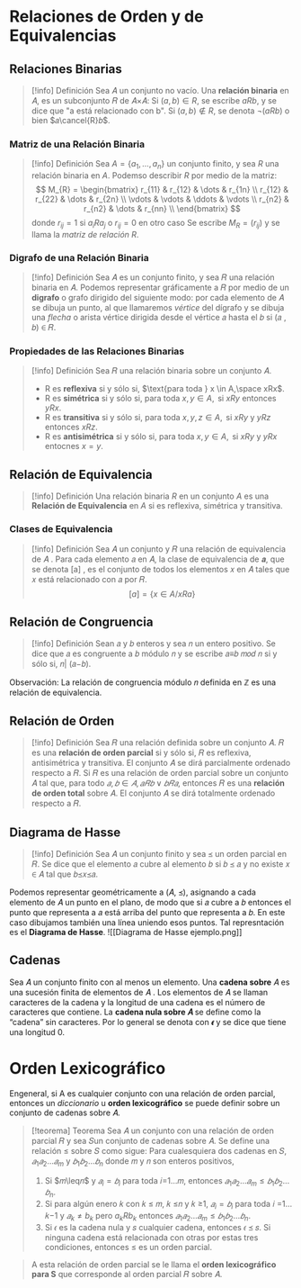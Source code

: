 # Relaciones de Orden y de Equivalencias
## Relaciones Binarias
> [!info] Definición
> Sea 𝐴 un conjunto no vacío. Una **relación binaria** en 𝐴, es un subconjunto 𝑅 de 𝐴×𝐴:
> Si $(a, b) \in R$, se escribe $aRb$, y se dice que "a está relacionado con b".
> Si $(a, b) \notin R$, se denota $\neg (aRb)$ o bien $𝑎\cancel{R}𝑏$.
### Matriz de una Relación Binaria
> [!info] Definición
> Sea $A = \{ a_{1},\dots, a_{n}\}$ un conjunto finito, y sea $R$ una relación binaria en $A$. Podemso describir $R$ por medio de la matriz:
>$$
>M_{R} = \begin{bmatrix}
> r_{11} & r_{12} & \dots & r_{1n} \\
> r_{12} & r_{22} & \dots & r_{2n} \\
> \vdots & \vdots & \ddots & \vdots \\
> r_{n2} & r_{n2} & \dots & r_{nn} \\
\end{bmatrix}
>$$
>donde $r_{ij}=1 \text{ si } a_{i}Ra_{j} \text{ o } r_{ij}=0 \text{ en otro caso}$
>Se escribe $M_{R} = (r_{ij})$ y se llama la *matriz de relación R*.
### Digrafo de una Relación Binaria
> [!info] Definición
> Sea 𝐴 es un conjunto finito, y sea 𝑅 una relación binaria en 𝐴. Podemos representar gráficamente a 𝑅 por medio de un **digrafo** o grafo dirigido del siguiente modo: por cada elemento de 𝐴 se dibuja un punto, al que llamaremos *vértice* del dígrafo y se dibuja una *flecha* o arista vértice dirigida desde el vértice 𝑎 hasta el 𝑏 si (𝑎 , 𝑏) ∈ 𝑅.
### Propiedades de las Relaciones Binarias
> [!info] Definición
> Sea 𝑅 una relación binaria sobre un conjunto 𝐴.
> - R es **reflexiva** si y sólo si, $\text{para toda } x \in A,\space xRx$.
> - R es **simétrica** si y sólo si, $\text{para toda } x, y \in A, \text{ si } xRy \text{ entonces } yRx$.
> - R es **transitiva** si y sólo si, $\text{para toda } x, y, z \in A,\text{ si } xRy \text{ y } yRz \text{ entonces } xRz$.
> - R es **antisimétrica** si y sólo si, $\text{para toda } x, y \in A, \text{ si } xRy \text{ y } yRx \text{ entocnes } x=y$.
## Relación de Equivalencia
> [!info] Definición
> Una relación binaria $R$ en un conjunto $A$ es una **Relación de Equivalencia** en $A$ si es reflexiva, simétrica y transitiva.
### Clases  de Equivalencia
> [!info] Definición
> Sea 𝐴 un conjunto y 𝑅 una relación de equivalencia de 𝐴 . Para cada elemento 𝑎 en 𝐴, la clase de equivalencia de 𝒂, que se denota \[a] , es el conjunto de todos los elementos 𝑥 en 𝐴 tales que 𝑥 está relacionado con 𝑎 por 𝑅.
> $$[a] = \{ x \in A / xRa \}$$
## Relación de Congruencia
> [!info] Definición
> Sean 𝑎 y 𝑏 enteros y sea 𝑛 un entero positivo. Se dice que 𝑎 es congruente a 𝑏 módulo 𝑛 y se escribe 𝑎≡𝑏 𝑚𝑜𝑑 𝑛 si y sólo si,  𝑛| (𝑎−𝑏).

Observación: La relación de congruencia módulo 𝑛 definida en ℤ es una relación de equivalencia.
## Relación de Orden
> [!info] Definición
> Sea 𝑅 una relación definida sobre un conjunto 𝐴. 𝑅 es una **relación de orden parcial** si y sólo si, 𝑅 es reflexiva, antisimétrica y transitiva. El conjunto 𝐴 se dirá parcialmente ordenado respecto a 𝑅.
> Si 𝑅 es una relación de orden parcial sobre un conjunto 𝐴 tal que, para todo $𝑎,𝑏 \in 𝐴, 𝑎𝑅𝑏 ∨ 𝑏𝑅𝑎$, entonces 𝑅 es una **relación de orden total** sobre 𝐴. El conjunto 𝐴 se dirá totalmente ordenado respecto a 𝑅.

## Diagrama de Hasse
> [!info] Definición
> Sea 𝐴 un conjunto finito y sea ⪯ un orden parcial en 𝑅. Se dice que el elemento 𝑎 cubre al elemento 𝑏 si 𝑏 ⪯ 𝑎 y no existe 𝑥 ∈ 𝐴 tal que 𝑏⪯𝑥⪯𝑎.

Podemos representar geométricamente a (𝐴, ⪯), asignando a cada elemento de 𝐴 un punto en el plano, de modo que si 𝑎 cubre a 𝑏 entonces el punto que representa a 𝑎 está arriba del punto que representa a 𝑏.
En este caso dibujamos también una línea uniendo esos puntos. Tal represntación es el **Diagrama de Hasse**.
![[Diagrama de Hasse ejemplo.png]]
## Cadenas
Sea 𝐴 un conjunto finito con al menos un elemento. Una **cadena sobre** 𝐴 es una sucesión finita de elementos de 𝐴 . Los elementos de 𝐴 se llaman caracteres de la cadena y la longitud de una cadena es el número de caracteres que contiene.
La **cadena nula sobre 𝐴** se define como la “cadena” sin caracteres. Por lo general se denota con 𝝐 y se dice que tiene una longitud 0.
# Orden Lexicográfico
Engeneral, si A es cualquier conjunto con una relación de orden parcial, entonces un *diccionario* u **orden lexicográfico** se puede definir sobre un conjunto de cadenas sobre 𝐴.
> [!teorema] Teorema
> Sea 𝐴 un conjunto con una relación de orden parcial 𝑅 y sea 𝑆un conjunto de cadenas sobre 𝐴. Se define una relación $\leq$ sobre 𝑆 como sigue:
> Para cualesquiera dos cadenas en 𝑆, $𝑎_{1}𝑎_{2}…𝑎_{m} \text{ y }𝑏_{1}𝑏_{2} …𝑏_{n}$ donde 𝑚 y 𝑛 son enteros positivos,
> 1. Si $𝑚\leq𝑛$ y $𝑎_{i} =𝑏_{i}$ para toda 𝑖=1...𝑚, entonces $𝑎_{1}𝑎_{2}…𝑎_{m} \leq 𝑏_{1}𝑏_{2} …𝑏_{n}$. 
> 2. Si para algún enero 𝑘 con 𝑘 ≤ 𝑚, 𝑘 ≤𝑛 y 𝑘 ≥1, $𝑎_{i} =𝑏_{i}$ para toda 𝑖 =1…𝑘−1 y $𝑎_{k} \neq b_{k}$ pero $a_{k}Rb_{k}$ entonces $𝑎_{1}𝑎_{2}…𝑎_{m} \leq 𝑏_{1}𝑏_{2} …𝑏_{n}$. 
> 3. Si 𝜖 es la cadena nula y 𝑠 cualquier cadena, entonces 𝜖 ≼ 𝑠.
> Si ninguna cadena está relacionada con otras por estas tres condiciones, entonces $\leq$ es un orden parcial.

> A esta relación de orden parcial se le llama el **orden lexicográfico para S** que corresponde al orden parcial 𝑅 sobre 𝐴.

